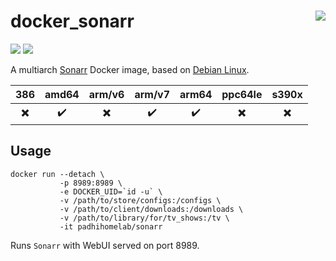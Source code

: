 # docker_sonarr <a href='https://github.com/padhi-homelab/docker_sonarr/actions?query=workflow%3A%22Docker+CI+Release%22'><img align='right' src='https://img.shields.io/github/workflow/status/padhi-homelab/docker_sonarr/Docker%20CI%20Release?logo=github&logoWidth=24&style=flat-square'></img></a>

<a href='https://hub.docker.com/r/padhihomelab/sonarr'><img src='https://img.shields.io/docker/image-size/padhihomelab/sonarr/latest?label=size%20%5Blatest%5D&logo=docker&logoWidth=24&style=for-the-badge'></img></a>
<a href='https://hub.docker.com/r/padhihomelab/sonarr'><img src='https://img.shields.io/docker/image-size/padhihomelab/sonarr/testing?label=size%20%5Btesting%5D&logo=docker&logoWidth=24&style=for-the-badge'></img></a>

A multiarch [Sonarr] Docker image, based on [Debian Linux].

|           386            |       amd64        |          arm/v6          |       arm/v7       |       arm64        |         ppc64le          |          s390x           |
| :----------------------: | :----------------: | :----------------------: | :----------------: | :----------------: | :----------------------: | :----------------------: |
| :heavy_multiplication_x: | :heavy_check_mark: | :heavy_multiplication_x: | :heavy_check_mark: | :heavy_check_mark: | :heavy_multiplication_x: | :heavy_multiplication_x: |

## Usage

```
docker run --detach \
           -p 8989:8989 \
           -e DOCKER_UID=`id -u` \
           -v /path/to/store/configs:/configs \
           -v /path/to/client/downloads:/downloads \
           -v /path/to/library/for/tv_shows:/tv \
           -it padhihomelab/sonarr
```

Runs `Sonarr` with WebUI served on port 8989.

_<More details to be added soon>_


[Debian Linux]: https://debian.org/
[Sonarr]:       https://sonarr.tv/
